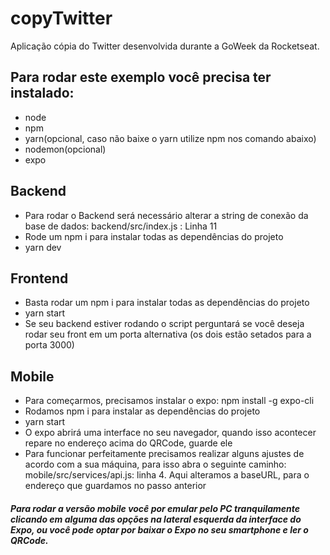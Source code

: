 # copyTwitter
Aplicação cópia do Twitter desenvolvida durante a GoWeek da Rocketseat.

## Para rodar este exemplo você precisa ter instalado:
- node
- npm
- yarn(opcional, caso não baixe o yarn utilize npm nos comando abaixo)
- nodemon(opcional)
- expo

## Backend
- Para rodar o Backend será necessário alterar a string de conexão da base de dados:
  backend/src/index.js : Linha 11
- Rode um npm i para instalar todas as dependências do projeto
- yarn dev

## Frontend
- Basta rodar um npm i para instalar todas as dependências do projeto
- yarn start
- Se seu backend estiver rodando o script perguntará se você deseja rodar seu front em um porta alternativa (os dois estão setados para a porta 3000)

## Mobile
- Para começarmos, precisamos instalar o expo: npm install -g expo-cli
- Rodamos npm i para instalar as dependências do projeto
- yarn start
- O expo abrirá uma interface no seu navegador, quando isso acontecer repare no endereço acima do QRCode, guarde ele
- Para funcionar perfeitamente precisamos realizar alguns ajustes de acordo com a sua máquina, para isso abra o seguinte caminho:
  mobile/src/services/api.js: linha 4. Aqui alteramos a baseURL, para o endereço que guardamos no passo anterior
  
##### Para rodar a versão mobile você por emular pelo PC tranquilamente clicando em alguma das opções na lateral esquerda da interface do Expo, ou você pode optar por baixar o Expo no seu smartphone e ler o QRCode.
